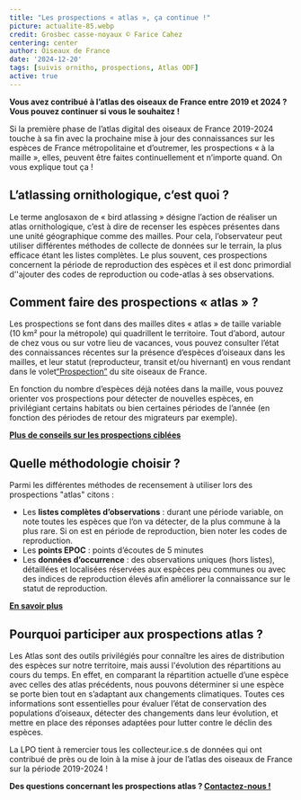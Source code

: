 ```yaml
--- 
title: "Les prospections « atlas », ça continue !"
picture: actualite-85.webp
credit: Grosbec casse-noyaux © Farice Cahez
centering: center
author: Oiseaux de France
date: '2024-12-20'
tags: [suivis ornitho, prospections, Atlas ODF]
active: true
---
```


**Vous avez contribué à l’atlas des oiseaux de France entre 2019 et 2024 ? Vous pouvez continuer si vous le souhaitez !**

Si la première phase de l’atlas digital des oiseaux de France 2019-2024 touche à sa fin avec la prochaine mise à jour des connaissances sur les espèces de France métropolitaine et d’outremer, les prospections « à la maille », elles, peuvent être faites continuellement et n’importe quand. On vous explique tout ça ! 

## L’atlassing ornithologique, c’est quoi ? 

Le terme anglosaxon de « bird atlassing » désigne l’action de réaliser un atlas ornithologique, c’est à dire de recenser les espèces présentes dans une unité géographique comme des mailles. Pour cela, l’observateur peut utiliser différentes méthodes de collecte de données sur le terrain, la plus efficace étant les listes complètes. Le plus souvent, ces prospections concernent la période de reproduction des espèces et il est donc primordial d’'ajouter des codes de reproduction ou code-atlas à ses observations.

## Comment faire des prospections « atlas » ?

Les prospections se font dans des mailles dites « atlas » de taille variable (10 km² pour la métropole) qui quadrillent le territoire. 
Tout d’abord, autour de chez vous ou sur votre lieu de vacances, vous pouvez consulter l’état des connaissances récentes sur la présence d’espèces d’oiseaux dans les mailles, et leur statut (reproducteur, transit et/ou hivernant) en vous rendant dans le volet[“Prospection”](https://oiseauxdefrance.org/prospecting) du site oiseaux de France. 

En fonction du nombre d’espèces déjà notées dans la maille, vous pouvez orienter vos prospections pour détecter de nouvelles espèces, en privilégiant certains habitats ou bien certaines périodes de l’année (en fonction des périodes de retour des migrateurs par exemple).

**[Plus de conseils sur les prospections ciblées](https://oiseauxdefrance.org/news/actualite-66)**

## Quelle méthodologie choisir ? 

Parmi les différentes méthodes de recensement à utiliser lors des prospections "atlas" citons : 
- Les **listes complètes d’observations** : durant une période variable, on note toutes les espèces que l’on va détecter, de la plus commune à la plus rare. Si on est en période de reproduction, bien noter les codes de reproduction.
- Les **points EPOC** : points d’écoutes de 5 minutes
- Les **données d’occurrence** : des observations uniques (hors listes), détaillées et localisées réservées aux espèces peu communes ou avec des indices de reproduction élevés afin améliorer la connaissance sur le statut de reproduction. 

**[En savoir plus](https://oiseauxdefrance.org/get-involved)**

## Pourquoi participer aux prospections atlas ?

Les Atlas sont des outils privilégiés pour connaître les aires de distribution des espèces sur notre territoire, mais aussi l'évolution des répartitions au cours du temps. En effet, en comparant la répartition actuelle d’une espèce avec celles des atlas précédents, nous pouvons déterminer si une espèce se porte bien tout en s’adaptant aux changements climatiques. Toutes ces informations sont essentielles pour évaluer l’état de conservation des populations d’oiseaux, détecter des changements dans leur évolution, et mettre en place des réponses adaptées pour lutter contre le déclin des espèces. 

La LPO tient à remercier tous les collecteur.ice.s de données qui ont contribué de près ou de loin à la mise à jour de l’atlas des oiseaux de France sur la période 2019-2024 ! 

**Des questions concernant les prospections atlas ? [Contactez-nous !](mailto:oiseauxdefrance@lpo.fr)** 